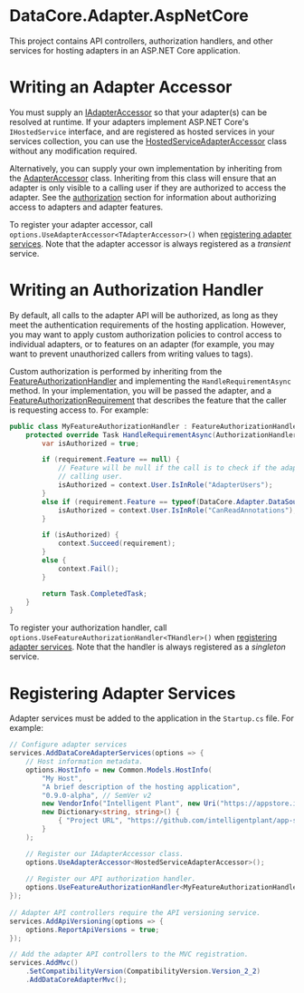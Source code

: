 ﻿# DataCore.Adapter.AspNetCore

This project contains API controllers, authorization handlers, and other services for hosting adapters in an ASP.NET Core  application.


# Writing an Adapter Accessor

You must supply an [IAdapterAccessor](/src/DataCore.Adapter/IAdapterAccessor.cs) so that your adapter(s) can be resolved at runtime. If your adapters implement ASP.NET Core's `IHostedService` interface, and are registered as hosted services in your services collection, you can use the [HostedServiceAdapterAccessor](./HostedServiceAdapterAccessor.cs) class without any modification required.

Alternatively, you can supply your own implementation by inheriting from the [AdapterAccessor](./AdapterAccessor.cs) class. Inheriting from this class will ensure that an adapter is only visible to a calling user if they are authorized to access the adapter. See the [authorization](#writing-an-authorization-handler) section for information about authorizing access to adapters and adapter features.

To register your adapter accessor, call `options.UseAdapterAccessor<TAdapterAccessor>()` when [registering adapter services](#registering-adapter-services). Note that the adapter accessor is always registered as a *transient* service.


# Writing an Authorization Handler

By default, all calls to the adapter API will be authorized, as long as they meet the authentication requirements of the hosting application. However, you may want to apply custom authorization policies to control access to individual adapters, or to features on an adapter (for example, you may want to prevent unauthorized callers from writing values to tags). 

Custom authorization is performed by inheriting from the [FeatureAuthorizationHandler](./Authorization/FeatureAuthorizationHandler.cs) and implementing the `HandleRequirementAsync` method. In your implementation, you will be passed the adapter, and a [FeatureAuthorizationRequirement](./Authorization/FeatureAuthorizationRequirement.cs) that describes the feature that the caller is requesting access to. For example:

```csharp
public class MyFeatureAuthorizationHandler : FeatureAuthorizationHandler {
    protected override Task HandleRequirementAsync(AuthorizationHandlerContext context, FeatureAuthorizationRequirement requirement, IAdapter resource) {
        var isAuthorized = true;

        if (requirement.Feature == null) {
            // Feature will be null if the call is to check if the adapter is visible to the 
            // calling user.
            isAuthorized = context.User.IsInRole("AdapterUsers");
        }
        else if (requirement.Feature == typeof(DataCore.Adapter.DataSource.Features.IReadTagValueAnnotations)) {
            isAuthorized = context.User.IsInRole("CanReadAnnotations");
        }

        if (isAuthorized) {
            context.Succeed(requirement);
        }
        else {
            context.Fail();
        }

        return Task.CompletedTask;
    }
}
```

To register your authorization handler, call `options.UseFeatureAuthorizationHandler<THandler>()` when [registering adapter services](#registering-adapter-services). Note that the handler is always registered as a *singleton* service.


# Registering Adapter Services

Adapter services must be added to the application in the `Startup.cs` file. For example:

```csharp
// Configure adapter services
services.AddDataCoreAdapterServices(options => {
    // Host information metadata.
    options.HostInfo = new Common.Models.HostInfo(
        "My Host",
        "A brief description of the hosting application",
        "0.9.0-alpha", // SemVer v2
        new VendorInfo("Intelligent Plant", new Uri("https://appstore.intelligentplant.com")),
        new Dictionary<string, string>() {
            { "Project URL", "https://github.com/intelligentplant/app-store-connect-adapters" }
        }
    );

    // Register our IAdapterAccessor class.
    options.UseAdapterAccessor<HostedServiceAdapterAccessor>();
            
    // Register our API authorization handler.
    options.UseFeatureAuthorizationHandler<MyFeatureAuthorizationHandler>();
});
	
// Adapter API controllers require the API versioning service.
services.AddApiVersioning(options => {
    options.ReportApiVersions = true;
});

// Add the adapter API controllers to the MVC registration.
services.AddMvc()
    .SetCompatibilityVersion(CompatibilityVersion.Version_2_2)
    .AddDataCoreAdapterMvc();
```